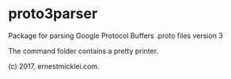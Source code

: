 # proto3parser

Package for parsing Google Protocol Buffers .proto files version 3

The command folder contains a pretty printer.

(c) 2017, ernestmicklei.com.